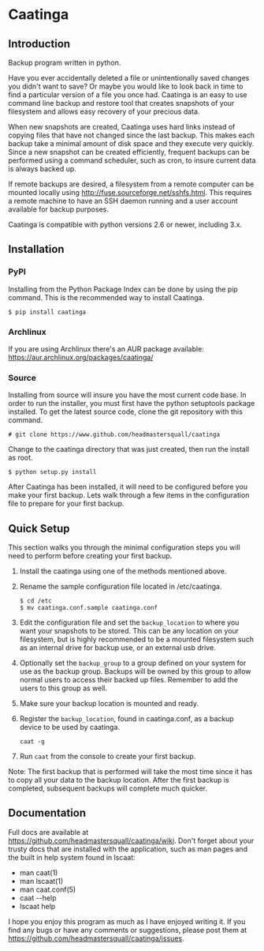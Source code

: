 Caatinga
========

## Introduction
Backup program written in python.

Have you ever accidentally deleted a file or unintentionally saved changes
you didn't want to save?  Or maybe you would like to look back in time to
find a particular version of a file you once had.  Caatinga is an easy to use
command line backup and restore tool that creates snapshots of your filesystem
and allows easy recovery of your precious data.

When new snapshots are created, Caatinga uses hard links instead of copying
files that have not changed since the last backup.  This makes each backup
take a minimal amount of disk space and they execute very quickly.  Since a
new snapshot can be created efficiently, frequent backups can be performed
using a command scheduler, such as cron, to insure current data is always
backed up.

If remote backups are desired, a filesystem from a remote computer can be
mounted locally using http://fuse.sourceforge.net/sshfs.html.  This requires
a remote machine to have an SSH daemon running and a user account available
for backup purposes.

Caatinga is compatible with python versions 2.6 or newer, including 3.x.


## Installation

### PyPI
Installing from the Python Package Index can be done by using the pip command.
This is the recommended way to install Caatinga.

`$ pip install caatinga`

### Archlinux
If you are using Archlinux there's an AUR package available:
https://aur.archlinux.org/packages/caatinga/

### Source
Installing from source will insure you have the most current code base.  In
order to run the installer, you must first have the python setuptools package
installed.  To get the latest source code, clone the git repository with this
command.

`# git clone https://www.github.com/headmastersquall/caatinga`

Change to the caatinga directory that was just created, then run the install
as root.

`$ python setup.py install`

After Caatinga has been installed, it will need to be configured before you
make your first backup.  Lets walk through a few items in the configuration
file to prepare for your first backup.


## Quick Setup
This section walks you through the minimal configuration steps you will need
to perform before creating your first backup.

  1.  Install the caatinga using one of the methods mentioned above.

  2.  Rename the sample configuration file located in /etc/caatinga.
      ```
      $ cd /etc
      $ mv caatinga.conf.sample caatinga.conf
      ```

  3.  Edit the configuration file and set the `backup_location` to where you
      want your snapshots to be stored.  This can be any location on your
      filesystem, but is highly recommended to be a mounted filesystem such
      as an internal drive for backup use, or an external usb drive.

  4.  Optionally set the `backup_group` to a group defined on your system for
      use as the backup group.  Backups will be owned by this group to allow
      normal users to access their backed up files.  Remember to add the users
      to this group as well.

  5.  Make sure your backup location is mounted and ready.

  6.  Register the `backup_location`, found in caatinga.conf, as a backup
      device to be used by caatinga.

      `caat -g`

  7.  Run `caat` from the console to create your first backup.

Note: The first backup that is performed will take the most time since it has to
copy all your data to the backup location.  After the first backup is
completed, subsequent backups will complete much quicker.


## Documentation
Full docs are available at https://github.com/headmastersquall/caatinga/wiki.
Don't forget about your trusty docs that are installed with the application,
such as man pages and the built in help system found in lscaat:

  * man caat(1)
  * man lscaat(1)
  * man caat.conf(5)
  * caat --help
  * lscaat help


I hope you enjoy this program as much as I have enjoyed writing it.
If you find any bugs or have any comments or suggestions, please post them at
https://github.com/headmastersquall/caatinga/issues.

